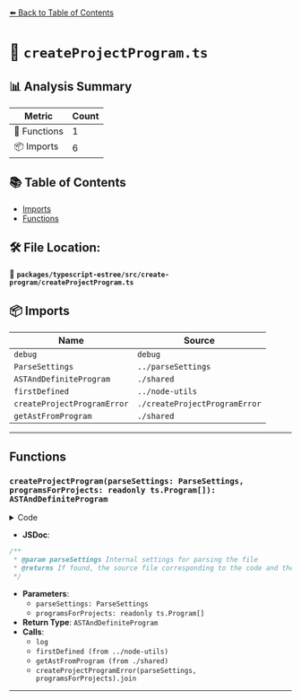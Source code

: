 [⬅️ Back to Table of Contents](../../../../index.md)

# 📄 `createProjectProgram.ts`

## 📊 Analysis Summary

| Metric | Count |
|--------|-------|
| 🔧 Functions | 1 |
| 📦 Imports | 6 |

## 📚 Table of Contents

- [Imports](#imports)
- [Functions](#functions)

## 🛠️ File Location:
📂 **`packages/typescript-estree/src/create-program/createProjectProgram.ts`**

## 📦 Imports

| Name | Source |
|------|--------|
| `debug` | `debug` |
| `ParseSettings` | `../parseSettings` |
| `ASTAndDefiniteProgram` | `./shared` |
| `firstDefined` | `../node-utils` |
| `createProjectProgramError` | `./createProjectProgramError` |
| `getAstFromProgram` | `./shared` |


---

## Functions

### `createProjectProgram(parseSettings: ParseSettings, programsForProjects: readonly ts.Program[]): ASTAndDefiniteProgram`

<details><summary>Code</summary>

```ts
export function createProjectProgram(
  parseSettings: ParseSettings,
  programsForProjects: readonly ts.Program[],
): ASTAndDefiniteProgram {
  log('Creating project program for: %s', parseSettings.filePath);

  const astAndProgram = firstDefined(programsForProjects, currentProgram =>
    getAstFromProgram(currentProgram, parseSettings.filePath),
  );

  if (!astAndProgram) {
    throw new Error(
      createProjectProgramError(parseSettings, programsForProjects).join('\n'),
    );
  }

  return astAndProgram;
}
```
</details>

- **JSDoc**:
```ts
/**
 * @param parseSettings Internal settings for parsing the file
 * @returns If found, the source file corresponding to the code and the containing program
 */
```

- **Parameters**:
  - `parseSettings: ParseSettings`
  - `programsForProjects: readonly ts.Program[]`
- **Return Type**: `ASTAndDefiniteProgram`
- **Calls**:
  - `log`
  - `firstDefined (from ../node-utils)`
  - `getAstFromProgram (from ./shared)`
  - `createProjectProgramError(parseSettings, programsForProjects).join`

---